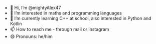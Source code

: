 - 👋 Hi, I’m @mightyAlex47
- 👀 I’m interested in maths and programming languages
- 🌱 I’m currently learning C++ at school, also interested in Python and Kotlin
- 📫 How to reach me - through mail or instagram
- 😄 Pronouns: he/him

<!---
mightyAlex47/mightyAlex47 is a ✨ gorgeous ✨ repository because its `README.md` (this file) appears on your GitHub profile.
You can click the Preview link to take a look at your changes.
--->
